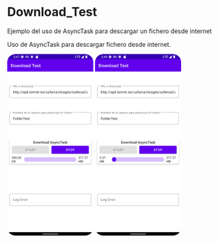 # Download_Test
Ejemplo del uso de AsyncTask para descargar un fichero desde internet

Uso de AsyncTask para descargar fichero desde internet.

<img src="https://github.com/HRDTech/Download_Test/blob/master/Screenshot.png" width="200px">

<img src="https://github.com/HRDTech/Download_Test/blob/master/Screenshot_1.png" width="200px">
